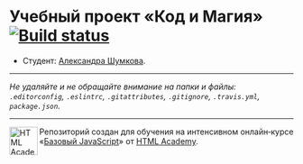 # Учебный проект «Код и Магия» [![Build status][travis-image]][travis-url]

* Студент: [Александра Шумкова](https://up.htmlacademy.ru/javascript/11/user/89020).

---

_Не удаляйте и не обращайте внимание на папки и файлы:_<br>
_`.editorconfig`, `.eslintrc`, `.gitattributes`, `.gitignore`, `.travis.yml`, `package.json`._

---

<a href="https://htmlacademy.ru/intensive/javascript"><img align="left" width="50" height="50" title="HTML Academy" src="https://up.htmlacademy.ru/static/img/intensive/javascript/logo-for-github.svg"></a>

Репозиторий создан для обучения на интенсивном онлайн‑курсе «[Базовый JavaScript](https://htmlacademy.ru/intensive/javascript)» от [HTML Academy](https://htmlacademy.ru).

[travis-image]: https://travis-ci.org/htmlacademy-javascript/89020-code-and-magick.svg?branch=master
[travis-url]: https://travis-ci.org/htmlacademy-javascript/89020-code-and-magick
